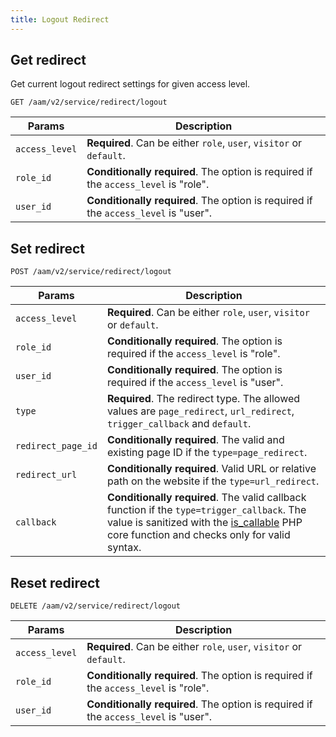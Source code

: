 ```yaml
---
title: Logout Redirect
---
```


## Get redirect

Get current logout redirect settings for given access level.

`GET /aam/v2/service/redirect/logout`

| Params | Description |
| ------ | ----------- |
| `access_level` | **Required**. Can be either `role`, `user`, `visitor` or `default`. |
| `role_id` | **Conditionally required**. The option is required if the `access_level` is "role". |
| `user_id` | **Conditionally required**. The option is required if the `access_level` is "user". |

## Set redirect

`POST /aam/v2/service/redirect/logout`

| Params | Description |
| ------ | ----------- |
| `access_level` | **Required**. Can be either `role`, `user`, `visitor` or `default`. |
| `role_id` | **Conditionally required**. The option is required if the `access_level` is "role". |
| `user_id` | **Conditionally required**. The option is required if the `access_level` is "user". |
| `type` | **Required**. The redirect type. The allowed values are `page_redirect`, `url_redirect`, `trigger_callback` and `default`. |
| `redirect_page_id` | **Conditionally required**. The valid and existing page ID if the `type=page_redirect`. |
| `redirect_url` | **Conditionally required**. Valid URL or relative path on the website if the `type=url_redirect`. |
| `callback` | **Conditionally required**. The valid callback function if the `type=trigger_callback`. The value is sanitized with the [is_callable](https://www.php.net/manual/en/function.is-callable) PHP core function and checks only for valid syntax. |

## Reset redirect

`DELETE /aam/v2/service/redirect/logout`

| Params | Description |
| ------ | ----------- |
| `access_level` | **Required**. Can be either `role`, `user`, `visitor` or `default`. |
| `role_id` | **Conditionally required**. The option is required if the `access_level` is "role". |
| `user_id` | **Conditionally required**. The option is required if the `access_level` is "user". |